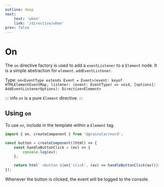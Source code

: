 ```yaml
---
outline: deep
next:
    text: 'when'
    link: '/directive/when'
prev: false
---
```


<!-- @format -->

# On

The `on` directive factory is used to add a `eventListener` to a `Element` node. It is a simple abstraction for `element.addEventListener`.

Type: `on<EventType extends Event = Event>(event: keyof HTMLElementEventMap, listener: (event: EventType) => void, [options]: AddEventListenerOptions): Directive<Element>`

::: info
`on` is a pure `Element` directive.
:::

## Using `on`

To use `on`, include in the template within a `Element` tag.

```ts
import { on, createComponent } from '@grainular/nord';

const button = createComponent((html) => {
    const handleButtonClick = (ev) => {
        console.log(ev);
    };

    return html` <button ${on('click', (ev) => handleButtonClick(ev))}>Click me!</button>`;
});
```

Whenever the button is clicked, the event will be logged to the console.

<CodeLink name="on.ts" link="https://github.com/IamSebastianDev/nord/blob/main/src/lib/directives/on.ts"></CodeLink>
